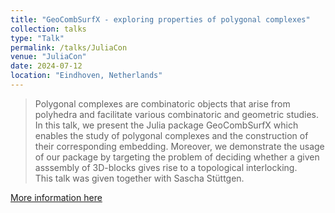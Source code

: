 ```yaml
---
title: "GeoCombSurfX - exploring properties of polygonal complexes"
collection: talks
type: "Talk"
permalink: /talks/JuliaCon
venue: "JuliaCon"
date: 2024-07-12
location: "Eindhoven, Netherlands"
---
```


> Polygonal complexes are combinatoric objects that arise from polyhedra and facilitate various combinatoric and geometric
> studies. In this talk, we present the Julia package GeoCombSurfX which enables the study of polygonal complexes and the
> construction of their corresponding embedding. Moreover, we demonstrate the usage of our package by targeting the problem
> of deciding whether a given asssembly of 3D-blocks gives rise to a topological interlocking.<br>
>This talk was given together with Sascha Stüttgen.

[More information here](https://pretalx.com/juliacon2024/talk/YDS7HF/)
